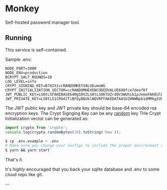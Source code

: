 # Monkey
Self-hosted password manager tool.

## Running
This service is self-contained.

Sample .env:
```
NODE_PORT=3000
NODE_ENV=production
BCRYPT_SALT_ROUNDS=10
LOG_LEVEL=info
CRYPT_SIGNING_KEY=B78IXivcRANDOMKEYVALUEumoWG
CRYPT_INITIALIZATION_VECTOR=ccRANDOMHEXENCODEDVALUE698fce7deef6f
JWT_PUBLIC_KEY=LS0tLSFAKEBASE64MgS0VZLS0tLS0KTUZrd0V3WUhLb1pJemoFAKEUlLb1pJemowrrrrr0RRZ0FFcC84Yk1WSlk1N3ErWEdiYmJUaXRiWkhpWVNQTApzamovcWNZeVIwcTdZYi9SdGVJdmJ6R0lPc1J0VGozOGFkdEpaSHJNOERFa1pNcmszcHRuelIxcFVRPT0KLS0tFAKEDATAElDIEtFWS0tLS0t
JWT_PRIVATE_KEY=LS0tLS1CRUdJTiBFQyBQUklWQVRFFAKEDATAASUZHNWNpb1dMMkg1VHdrWk1rFAKEBASE641lSVHZweTVMMXVpeWtRaTl0b3dvQW9HQ0NxR1NNNDkKQXdFSG9VUURRZ0FFcC84Yk1WSlk1N3ErWEdiYmJUaXRiWkhpWVNQTHNqai9xY1l5UjBxN1liL1J0ZUl2YnpHSQpPc1J0VGozOGFkdEpaSHJNOERFAKEDATAcFVRPT0KLS0tLS1FTkQgRUMgUFS0tLQ
```
The JWT public key and JWT private key should be base-64 encoded rsa encryption keys.
The Crypt Signging Key can be any [random](https://passwordsgenerator.net/) key
THe Crypt Initialization vector can be generated as:
```js
import crypto from 'crypto';
console.log(crypto.randomBytes(16).toString('hex'));
```

```bash
$ cp .env.example > .env
# Make sure you change your configs to include the proper environment variables
$ yarn && yarn start
```

That's it.

It's _highly_ encouraged that you back your sqlite database and .env to some cloud repo like git.

--

